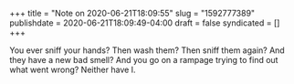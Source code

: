 +++
title = "Note on 2020-06-21T18:09:55"
slug = "1592777389"
publishdate = 2020-06-21T18:09:49-04:00
draft = false
syndicated = []
+++

You ever sniff your hands? Then wash them? Then sniff them again? And they have a new bad smell? And you go on a rampage trying to find out what went wrong? Neither have I.
